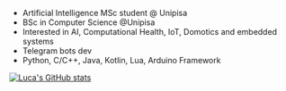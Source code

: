 - Artificial Intelligence MSc student @ Unipisa 
- BSc in Computer Science @Unipisa
- Interested in AI, Computational Health, IoT, Domotics and embedded systems
- Telegram bots dev
- Python, C/C++, Java, Kotlin, Lua, Arduino Framework

[![Luca's GitHub stats](https://github-readme-stats.vercel.app/api?username=vornao&count_private=true&show_icons=true&theme=dracula)](https://github.com/vornao/)
